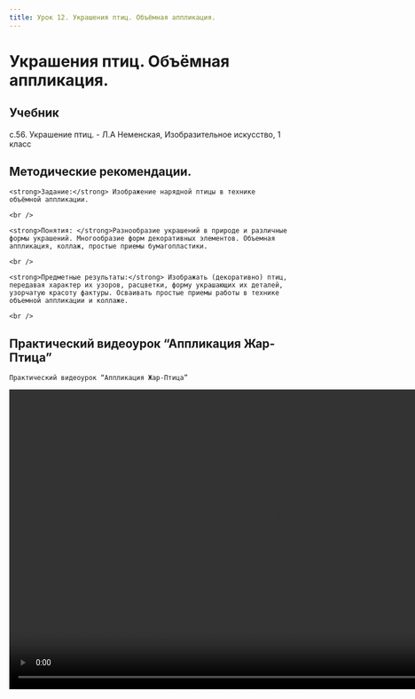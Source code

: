 ```yaml
---
title: Урок 12. Украшения птиц. Объёмная аппликация.
---
```


# Украшения птиц. Объёмная аппликация.

## Учебник

с.56. Украшение птиц. - Л.А Неменская, Изобразительное искусство, 1 класс

## Методические рекомендации.

<p>
	<strong>Задание:</strong> Изображение нарядной птицы в технике объёмной аппликации. 
</p>
<p>
	<br /> 
</p>
<p>
	<strong>Понятия: </strong>Разнообразие украшений в природе и различные формы украшений. Многообразие форм декоративных элементов. Объемная аппликация, коллаж, простые приемы бумагопластики. 
</p>
<p>
	<br /> 
</p>
<p>
	<strong>Предметные результаты:</strong> Изображать (декоративно) птиц, передавая характер их узоров, расцветки, форму украшающих их деталей, узорчатую красоту фактуры. Осваивать простые приемы работы в технике объемной аппликации и коллаже. 
</p>
<div>
	<br />
</div>

## Практический видеоурок “Аппликация Жар-Птица”

<p>
	Практический видеоурок “Аппликация Жар-Птица”
</p>


<video width="960" height="540" controls>
  <source src="https://vod-progressive.akamaized.net/exp=1667466118~acl=%2Fvimeo-prod-skyfire-std-us%2F01%2F310%2F14%2F351552062%2F1425195160.mp4~hmac=bc197bc5accb5bddffd4ed1a671c63348e53807e8bda23c42af2c30a8e385cbb/vimeo-prod-skyfire-std-us/01/310/14/351552062/1425195160.mp4" type="video/mp4">
Your browser does not support the video tag.
</video>
